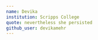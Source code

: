 ```yaml
---
name: Devika
institution: Scripps College
quote: nevertheless she persisted
github_user: devikamehr
---
```

